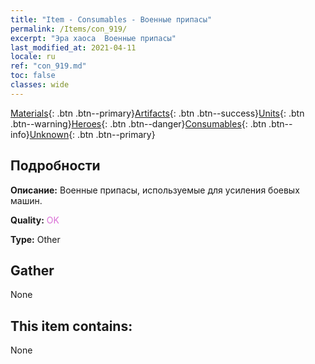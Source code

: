 ```yaml
---
title: "Item - Consumables - Военные припасы"
permalink: /Items/con_919/
excerpt: "Эра хаоса  Военные припасы"
last_modified_at: 2021-04-11
locale: ru
ref: "con_919.md"
toc: false
classes: wide
---
```

 [Materials](/ru/Items/){: .btn .btn--primary}[Artifacts](/ru/Items/Artifacts/){: .btn .btn--success}[Units](/ru/Items/Units/){: .btn .btn--warning}[Heroes](/ru/Items/Heroes/){: .btn .btn--danger}[Consumables](/ru/Items/Consumables/){: .btn .btn--info}[Unknown](/ru/Items/Unknown/){: .btn .btn--primary}

## Подробности
 **Описание:** Военные припасы, используемые для усиления боевых машин.

 **Quality:** <span style="color: #DA70D6">OK</span>

 **Type:** Other

## Gather

  None

## This item contains:

  None

